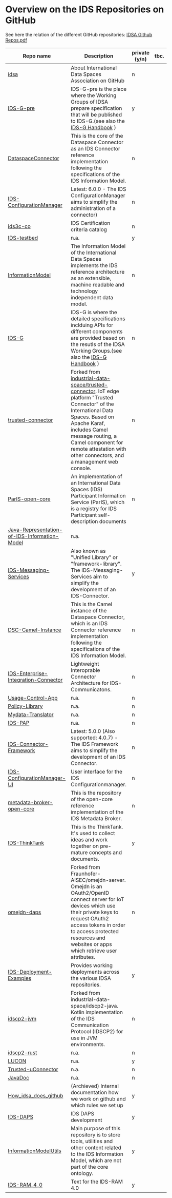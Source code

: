 # Overview on the IDS Repositories on GitHub

See here the relation of the different GitHub repositories: [IDSA Github Repos.pdf](https://github.com/International-Data-Spaces-Association/idsa/files/6554088/IDSA.Github.Repos.pdf)


Repo name | Description | private (y/n) | tbc. |
--- | --- | --- | --- | 
[idsa](https://github.com/International-Data-Spaces-Association/idsa) | About International Data Spaces Association on GitHub | n |
[IDS-G-pre](https://github.com/International-Data-Spaces-Association/IDS-G-pre) | IDS-G-pre is the place where the Working Groups of IDSA prepare specification that will be published to IDS-G.(see also the [IDS-G Handbook](https://github.com/International-Data-Spaces-Association/IDS-G/tree/main/Handbook) ) | y | 
[DataspaceConnector](https://github.com/International-Data-Spaces-Association/DataspaceConnector) | This is the core of the Dataspace Connector as an IDS Connector reference implementation following the specifications of the IDS Information Model. | n |
[IDS-ConfigurationManager](https://github.com/International-Data-Spaces-Association/IDS-ConfigurationManager) | Latest: 6.0.0 - The IDS ConfigurationManager aims to simplify the administration of a connector) | n |
[ids3c-co](https://github.com/International-Data-Spaces-Association/ids3c-co) | IDS Certification criteria catalog | n |
[IDS-testbed](https://github.com/International-Data-Spaces-Association/IDS-testbed)| n.a. | y | 
[InformationModel](https://github.com/International-Data-Spaces-Association/InformationModel)| The Information Model of the International Data Spaces implements the IDS reference architecture as an extensible, machine readable and technology independent data model. | n |
[IDS-G](https://github.com/International-Data-Spaces-Association/IDS-G) | IDS-G is where the detailed specifications inclduing APIs for different components are provided based on the resutls of the IDSA Working Groups.(see also the [IDS-G Handbook](https://github.com/International-Data-Spaces-Association/IDS-G/tree/main/Handbook) )| n |
[trusted-connector](https://github.com/International-Data-Spaces-Association/trusted-connector) | Forked from [industrial-data-space/trusted-connector](https://github.com/industrial-data-space/trusted-connector). IoT edge platform "Trusted Connector" of the International Data Spaces. Based on Apache Karaf, includes Camel message routing, a Camel component for remote attestation with other connectors, and a management web console.| n |
[ParIS-open-core](https://github.com/International-Data-Spaces-Association/ParIS-open-core) | An implementation of an International Data Spaces (IDS) Participant Information Service (ParIS), which is a registry for IDS Participant self-description documents | n |
[Java-Representation-of-IDS-Information-Model](https://github.com/International-Data-Spaces-Association/Java-Representation-of-IDS-Information-Model)| n.a. |
[IDS-Messaging-Services](https://github.com/International-Data-Spaces-Association/IDS-Messaging-Services)|Also known as "Unified Library" or "framework-library". The IDS-Messaging-Services aim to simplify the development of an IDS-Connector. | y |
[DSC-Camel-Instance](https://github.com/International-Data-Spaces-Association/DSC-Camel-Instance)|This is the Camel instance of the Dataspace Connector, which is an IDS Connector reference implementation following the specifications of the IDS Information Model. | n |
[IDS-Enterprise-Integration-Connector](https://github.com/International-Data-Spaces-Association/IDS-Enterprise-Integration-Connector)|Lightweight Interoprable Connector Architecture for IDS-Communicatons. | n |
[Usage-Control-App](https://github.com/International-Data-Spaces-Association/Usage-Control-App) | n.a. | n |
[Policy-Library](https://github.com/International-Data-Spaces-Association/Policy-Library)|n.a. | n|
[Mydata-Translator](https://github.com/International-Data-Spaces-Association/Mydata-Translator)| n.a. | n |
[IDS-PAP](https://github.com/International-Data-Spaces-Association/IDS-PAP)|n.a.|n|
[IDS-Connector-Framework](https://github.com/International-Data-Spaces-Association/IDS-Connector-Framework)|Latest: 5.0.0 (Also supported: 4.0.7) - The IDS Framework aims to simplify the development of an IDS Connector. |n|
[IDS-ConfigurationManager-UI](https://github.com/International-Data-Spaces-Association/IDS-ConfigurationManager-UI)|User interface for the IDS Configurationmanager.|n|
[metadata-broker-open-core](https://github.com/International-Data-Spaces-Association/metadata-broker-open-core)|This is the repository of the open-core reference implementation of the IDS Metadata Broker. |n|
[IDS-ThinkTank](https://github.com/International-Data-Spaces-Association/IDS-ThinkTank)|This is the ThinkTank. It's used to collect ideas and work together on pre-mature concepts and documents. |y|
[omejdn-daps](https://github.com/International-Data-Spaces-Association/omejdn-daps)|Forked from Fraunhofer-AISEC/omejdn-server. Omejdn is an OAuth2/OpenID connect server for IoT devices which use their private keys to request OAuth2 access tokens in order to access protected resources and websites or apps which retrieve user attributes.|n|
[IDS-Deployment-Examples](https://github.com/International-Data-Spaces-Association/IDS-Deployment-Examples)|Provides working deployments across the various IDSA repositories.|y|
[idscp2-jvm](https://github.com/International-Data-Spaces-Association/idscp2-jvm)|Forked from industrial-data-space/idscp2-java. Kotlin implementation of the IDS Communication Protocol (IDSCP2) for use in JVM environments. |n|
[idscp2-rust](https://github.com/International-Data-Spaces-Association/idscp2-rust)|n.a.|n|
[LUCON](https://github.com/International-Data-Spaces-Association/LUCON)|n.a.|y|
[Trusted-uConnector](https://github.com/International-Data-Spaces-Association/Trusted-uConnector)|n.a.|n|
[JavaDoc](https://github.com/International-Data-Spaces-Association/JavaDoc)|n.a.|n|
[How_idsa_does_github](https://github.com/International-Data-Spaces-Association/How_idsa_does_github)| (Archieved) Internal documentation how we work on github and which rules we set up|y|
[IDS-DAPS](https://github.com/International-Data-Spaces-Association/IDS-DAPS)|IDS DAPS development|y|
[InformationModelUtils](https://github.com/International-Data-Spaces-Association/InformationModelUtils)|Main purpose of this repository is to store tools, utilities and other content related to the IDS Information Model, which are not part of the core ontology.|y|
[IDS-RAM_4_0](https://github.com/International-Data-Spaces-Association/IDS-RAM_4_0)|Text for the IDS-RAM 4.0 |y|
